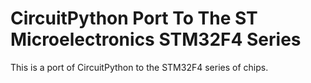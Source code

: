 # CircuitPython Port To The ST Microelectronics STM32F4 Series

This is a port of CircuitPython to the STM32F4 series of chips. 
